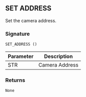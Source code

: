 ## SET ADDRESS

Set the camera address.


### Signature

`SET_ADDRESS ()`


| Parameter | Description |
| --- | --- |
| STR | Camera Address |


### Returns

`None`
